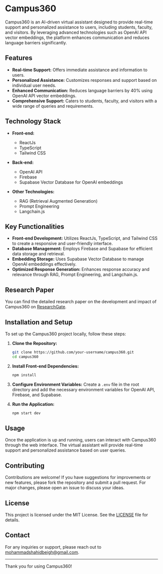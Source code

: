 # Campus360

Campus360 is an AI-driven virtual assistant designed to provide real-time support and personalized assistance to users, including students, faculty, and visitors. By leveraging advanced technologies such as OpenAI API vector embeddings, the platform enhances communication and reduces language barriers significantly.

## Features

- **Real-time Support:** Offers immediate assistance and information to users.
- **Personalized Assistance:** Customizes responses and support based on individual user needs.
- **Enhanced Communication:** Reduces language barriers by 40% using OpenAI API vector embeddings.
- **Comprehensive Support:** Caters to students, faculty, and visitors with a wide range of queries and requirements.

## Technology Stack

- **Front-end:** 
  - ReactJs
  - TypeScript
  - Tailwind CSS

- **Back-end:**
  - OpenAI API
  - Firebase
  - Supabase Vector Database for OpenAI embeddings

- **Other Technologies:**
  - RAG (Retrieval Augmented Generation)
  - Prompt Engineering
  - Langchain.js

## Key Functionalities

- **Front-end Development:** Utilizes ReactJs, TypeScript, and Tailwind CSS to create a responsive and user-friendly interface.
- **Database Management:** Employs Firebase and Supabase for efficient data storage and retrieval.
- **Embedding Storage:** Uses Supabase Vector Database to manage OpenAI embeddings effectively.
- **Optimized Response Generation:** Enhances response accuracy and relevance through RAG, Prompt Engineering, and Langchain.js.


## Research Paper

You can find the detailed research paper on the development and impact of Campus360 on [ResearchGate](https://www.researchgate.net/publication/381831628_AI-BASED_CHATBOT_FOR_EDUCATIONAL_INSTITUTES?channel=doi&linkId=66811d2c2aa57f3b8260ba91&showFulltext=true).



## Installation and Setup

To set up the Campus360 project locally, follow these steps:

1. **Clone the Repository:**
    ```sh
    git clone https://github.com/your-username/campus360.git
    cd campus360
    ```

2. **Install Front-end Dependencies:**
    ```sh
    npm install
    ```

3. **Configure Environment Variables:**
    Create a `.env` file in the root directory and add the necessary environment variables for OpenAI API, Firebase, and Supabase.

4. **Run the Application:**
    ```sh
    npm start dev
    ```

## Usage

Once the application is up and running, users can interact with Campus360 through the web interface. The virtual assistant will provide real-time support and personalized assistance based on user queries.

## Contributing

Contributions are welcome! If you have suggestions for improvements or new features, please fork the repository and submit a pull request. For major changes, please open an issue to discuss your ideas.

## License

This project is licensed under the MIT License. See the [LICENSE](LICENSE) file for details.

## Contact

For any inquiries or support, please reach out to [mohammadshahidbeigh@gmail.com](mailto:mohammadshahidbeigh@gmail.com).

---

Thank you for using Campus360!


